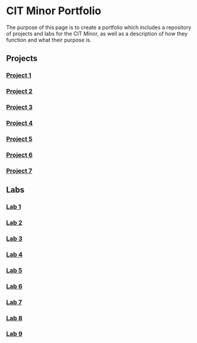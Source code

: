 <h1> CIT Minor Portfolio</h1>
<p> The purpose of this page is to create a portfolio which includes a repository of projects and labs for the CIT Minor, as well as a description of how they function and what their purpose is. </p>

<h2>Projects</h2>
<h3><a href="https://github.com/vrobles18/cit281-p1">Project 1</a></h3>
<h3><a href="https://github.com/vrobles18/cit281-p2">Project 2</a></h3>
<h3><a href="https://github.com/vrobles18/cit281-p3">Project 3</a></h3>
<h3><a href="https://github.com/vrobles18/cit281-p4">Project 4</a></h3>
<h3><a href="https://github.com/vrobles18/cit281-p5">Project 5</a></h3>
<h3><a href="https://github.com/vrobles18/cit281-p6">Project 6</a></h3>
<h3><a href="https://github.com/vrobles18/cit281-p7">Project 7</a></h3>


<h2>Labs</h2>
<h3><a href="https://github.com/vrobles18/cit281-lab1">Lab 1</a></h3>
<h3><a href="https://github.com/vrobles18/cit281-lab2">Lab 2</a></h3>
<h3><a href="https://github.com/vrobles18/cit281-lab3">Lab 3</a></h3>
<h3><a href="https://github.com/vrobles18/cit281-lab4">Lab 4</a></h3>
<h3><a href="https://github.com/vrobles18/cit281-lab5">Lab 5</a></h3>
<h3><a href="https://github.com/vrobles18/cit281-lab6">Lab 6</a></h3>
<h3><a href="https://github.com/vrobles18/cit281-lab7">Lab 7</a></h3>
<h3><a href="https://github.com/vrobles18/cit281-lab8">Lab 8</a></h3>
<h3><a href="https://github.com/vrobles18/cit281-lab9">Lab 9</a></h3>



